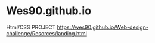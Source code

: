 # Wes90.github.io

Html/CSS PROJECT
https://wes90.github.io/Web-design-challenge/Resorces/landing.html
